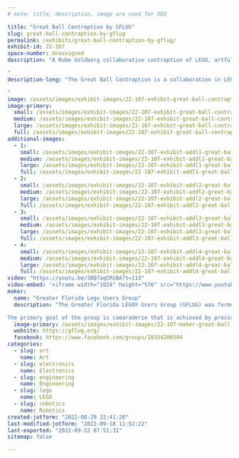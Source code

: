 ```yaml
---
# note: title, description, image are used for SEO

title: "Great Ball Contraption by GFLUG"
slug: great-ball-contraption-by-gflug
permalink: /exhibits/great-ball-contraption-by-gflug/
exhibit-id: 22-107
space-number: Unassigned
description: "A Rube Goldberg collaborative contraption of LEGO, artfully passing balls from module to module.

"
description-long: "The Great Ball Contraption is a collaboration in LEGO fans build modules.  These are combined on-site to form a large Rube Goldberg-style mechanical contraption.  The goal is to pass LEGO soccer balls and basketballs from one module to the next.  

"
image: /assets/images/exhibit-images/22-107-exhibit-great-ball-contraption-by-gflug-screenshot-2022-08-29-222056-large.jpg
image-primary: 
  small: /assets/images/exhibit-images/22-107-exhibit-great-ball-contraption-by-gflug-screenshot-2022-08-29-222056-small.jpg
  medium: /assets/images/exhibit-images/22-107-exhibit-great-ball-contraption-by-gflug-screenshot-2022-08-29-222056-medium.jpg
  large: /assets/images/exhibit-images/22-107-exhibit-great-ball-contraption-by-gflug-screenshot-2022-08-29-222056-large.jpg
  full: /assets/images/exhibit-images/22-107-exhibit-great-ball-contraption-by-gflug-screenshot-2022-08-29-222056-full.jpg
additional-images: 
  - 1:
    small: /assets/images/exhibit-images/22-107-exhibit-addl1-great-ball-contraption-by-gflug-screenshot-2022-08-29-221753-small.jpg
    medium: /assets/images/exhibit-images/22-107-exhibit-addl1-great-ball-contraption-by-gflug-screenshot-2022-08-29-221753-medium.jpg
    large: /assets/images/exhibit-images/22-107-exhibit-addl1-great-ball-contraption-by-gflug-screenshot-2022-08-29-221753-large.jpg
    full: /assets/images/exhibit-images/22-107-exhibit-addl1-great-ball-contraption-by-gflug-screenshot-2022-08-29-221753-full.jpg
  - 2:
    small: /assets/images/exhibit-images/22-107-exhibit-addl2-great-ball-contraption-by-gflug-screenshot-2022-08-29-221844-small.jpg
    medium: /assets/images/exhibit-images/22-107-exhibit-addl2-great-ball-contraption-by-gflug-screenshot-2022-08-29-221844-medium.jpg
    large: /assets/images/exhibit-images/22-107-exhibit-addl2-great-ball-contraption-by-gflug-screenshot-2022-08-29-221844-large.jpg
    full: /assets/images/exhibit-images/22-107-exhibit-addl2-great-ball-contraption-by-gflug-screenshot-2022-08-29-221844-full.jpg
  - 3:
    small: /assets/images/exhibit-images/22-107-exhibit-addl3-great-ball-contraption-by-gflug-screenshot-2022-08-29-222010-small.jpg
    medium: /assets/images/exhibit-images/22-107-exhibit-addl3-great-ball-contraption-by-gflug-screenshot-2022-08-29-222010-medium.jpg
    large: /assets/images/exhibit-images/22-107-exhibit-addl3-great-ball-contraption-by-gflug-screenshot-2022-08-29-222010-large.jpg
    full: /assets/images/exhibit-images/22-107-exhibit-addl3-great-ball-contraption-by-gflug-screenshot-2022-08-29-222010-full.jpg
  - 4:
    small: /assets/images/exhibit-images/22-107-exhibit-addl4-great-ball-contraption-by-gflug-screenshot-2022-08-29-222136-small.jpg
    medium: /assets/images/exhibit-images/22-107-exhibit-addl4-great-ball-contraption-by-gflug-screenshot-2022-08-29-222136-medium.jpg
    large: /assets/images/exhibit-images/22-107-exhibit-addl4-great-ball-contraption-by-gflug-screenshot-2022-08-29-222136-large.jpg
    full: /assets/images/exhibit-images/22-107-exhibit-addl4-great-ball-contraption-by-gflug-screenshot-2022-08-29-222136-full.jpg
video: "https://youtu.be/3BQ7aqCMzBA?t=113"
video-embed: '<iframe width="1024" height="576" src="https://www.youtube.com/embed/3BQ7aqCMzBA?start=113&feature=oembed" frameborder="0" allow="accelerometer; autoplay; clipboard-write; encrypted-media; gyroscope; picture-in-picture" allowfullscreen title="LEGO Great Ball Contraption Rube Goldberg machine - Brickworld Indy 2015"></iframe>'
maker: 
  name: "Greater Florida Lego Users Group"
  description: "The Greater Florida LEGO® Users Group (GFLUG) was formed in summer of 2000 for the sole purpose of giving Adult Fans of LEGO® (AFoL) a way to express their unique hobby. Over the years we have displayed at numerous model railroad shows, art festivals, Disney conventions and sci-fi conventions as a group. 

The primary goal of the group is camaraderie that is achieved by providing members the opportunity to meet other adults who share a common fascination with the LEGO®  hobby through correspondence, meetings, and events. We are a family oriented group with member’s spouses and children helping at select events and enjoying the fruits of our building labor."
  image-primary: /assets/images/exhibit-images/22-107-maker-great-ball-contraption-by-gflug-screenshot-2022-08-29-215858-medium.jpg
  website: https://gflug.org/
  facebook: https://www.facebook.com/groups/18354206504
categories: 
  - slug: art
    name: Art
  - slug: electronics
    name: Electronics
  - slug: engineering
    name: Engineering
  - slug: lego
    name: LEGO
  - slug: robotics
    name: Robotics
created-jotform: "2022-08-29 22:41:28"
last-modified-jotform: "2022-09-18 11:52:22"
last-exported: "2022-09-22 07:51:31"
sitemap: false

---
```

